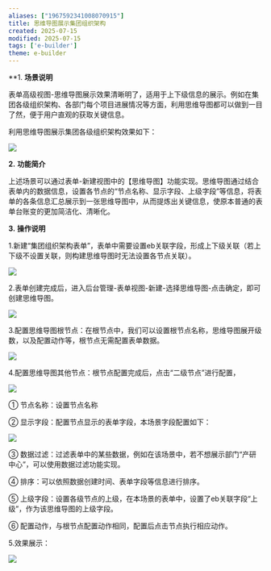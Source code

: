 ```yaml
---
aliases: ["1967592341008070915"]
title: 思维导图展示集团组织架构
created: 2025-07-15
modified: 2025-07-15
tags: ['e-builder']
theme: e-builder
---
```


**1. **场景说明**

表单高级视图-思维导图展示效果清晰明了，适用于上下级信息的展示。例如在集团各级组织架构、各部门每个项目进展情况等方面，利用思维导图都可以做到一目了然，便于用户直观的获取关键信息。

利用思维导图展示集团各级组织架构效果如下：

![](https://myhelpdoc.oss-cn-heyuan.aliyuncs.com/mdimages/c750bfae0c98a89ad2d6a4cc9dd3c2c8.jpg)

**2.** **功能简介**

上述场景可以通过表单-新建视图中的【思维导图】功能实现。思维导图通过结合表单内的数据信息，设置各节点的“节点名称、显示字段、上级字段”等信息，将表单的各条信息汇总展示到一张思维导图中，从而提炼出关键信息，使原本普通的表单台账变的更加简洁化、清晰化。

**3.** **操作说明**

1.新建“集团组织架构表单”，表单中需要设置eb关联字段，形成上下级关联（若上下级不设置关联，则构建思维导图时无法设置各节点关联）。

![](https://myhelpdoc.oss-cn-heyuan.aliyuncs.com/mdimages/9bb6beba0992411eb537be36ebce924d.jpg)

2.表单创建完成后，进入后台管理-表单视图-新建-选择思维导图-点击确定，即可创建思维导图。

![](https://myhelpdoc.oss-cn-heyuan.aliyuncs.com/mdimages/90afc8cc9d7bf12a272627e8156e2451.jpg)

3.配置思维导图根节点：在根节点中，我们可以设置根节点名称，思维导图展开级数，以及配置动作等，根节点无需配置表单数据。

![](https://myhelpdoc.oss-cn-heyuan.aliyuncs.com/mdimages/dcf172a6766cfb0c582f26f88807338a.jpg)

4.配置思维导图其他节点：根节点配置完成后，点击“二级节点”进行配置，

![](https://myhelpdoc.oss-cn-heyuan.aliyuncs.com/mdimages/be4b794e2311c75360d437cecd1735f4.jpg)

①  节点名称：设置节点名称

②  显示字段：配置节点显示的表单字段，本场景字段配置如下：

![](https://myhelpdoc.oss-cn-heyuan.aliyuncs.com/mdimages/29343a2b69462eeef44a883a72b5ddc4.jpg)

③  数据过滤：过滤表单中的某些数据，例如在该场景中，若不想展示部门“产研中心”，可以使用数据过滤功能实现。

④ 排序：可以依照数据创建时间、表单字段等信息进行排序。

⑤  上级字段：设置各级节点的上级，在本场景的表单中，设置了eb关联字段“上级”，作为该思维导图的上级字段。

⑥  配置动作，与根节点配置动作相同，配置后点击节点执行相应动作。

5.效果展示：

![](https://myhelpdoc.oss-cn-heyuan.aliyuncs.com/mdimages/5241ac1346dc148c508d37898ba929f9.jpg)

